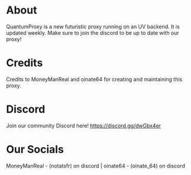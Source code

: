 # About
QuantumProxy is a new futuristic proxy running on an UV backend. It is updated weekly. Make sure to join the discord to be up to date with our proxy!
# Credits
Credits to MoneyManReal and oinate64 for creating and maintaining this proxy.
# Discord
Join our community Discord here! https://discord.gg/dwGbx4er 
# Our Socials
MoneyManReal - (notatsfr) on discord | oinate64 - (oinate_64) on discord
